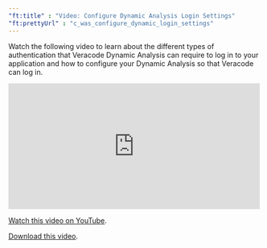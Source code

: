 ```yaml
---
"ft:title" : "Video: Configure Dynamic Analysis Login Settings"
"ft:prettyUrl" : "c_was_configure_dynamic_login_settings"
---
```

Watch the following video to learn about the different types of authentication that Veracode Dynamic Analysis can require to log in to your application and how to configure your Dynamic Analysis so that Veracode can log in.

<iframe width="500" height="250" src="https://www.youtube.com/embed/mIb9wuPR1T0" title="Configure Dynamic Analysis Login Settings" frameborder="0" allow="accelerometer; autoplay; clipboard-write; encrypted-media; gyroscope; picture-in-picture" allowfullscreen></iframe>

[Watch this video on YouTube](https://youtu.be/mIb9wuPR1T0).

[Download this video](https://d3pn0dtbjseokt.cloudfront.net/Configure_Dynamic_Analysis_Login_Settings.mp4).
